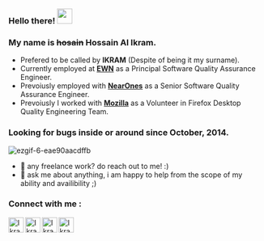 ### Hello there! <a href="https://www.iamikram.com/"><img src="https://media.giphy.com/media/hvRJCLFzcasrR4ia7z/giphy.gif" width="30px"></a>

### My name is ~~hosain~~ Hossain Al Ikram.

- Prefered to be called by **IKRAM** (Despite of being it my surname).
- Currently employed at **[EWN]([https://www.nearones.com/about-us](https://www.linkedin.com/company/east-west-nets/))** as a Principal Software Quality Assurance Engineer.
- Prevoiusly employed with **[NearOnes](https://www.nearones.com/about-us)** as a Senior Software Quality Assurance Engineer.
- Prevoiusly I worked with **[Mozilla](https://www.mozilla.org/en-US/about/leadership/#reps-council)** as a Volunteer in Firefox Desktop Quality Engineering Team.

### Looking for bugs inside or around since October, 2014.

![ezgif-6-eae90aacdffb](https://user-images.githubusercontent.com/8605491/125187888-9aab1b80-e253-11eb-81dd-1edf67d977e5.gif)

- 💼 any freelance work? do reach out to me! :)
- 💬 ask me about anything, i am happy to help from the scope of my ability and availibility ;)

### Connect with me : 

<a href="mailto:hossainalikram@gmail.com">
  <img align="left" alt="Ikram's Email" width="30px" src="https://cdn.jsdelivr.net/npm/simple-icons@v3/icons/gmail.svg" />
</a>
<a href="https://www.linkedin.com/in/hossainalikram">
  <img align="left" alt="Ikram's Linkdein" width="30px" src="https://cdn.jsdelivr.net/npm/simple-icons@v3/icons/linkedin.svg" />
</a>
<a href="https://github.com/hossainalikram">
  <img align="left" alt="Ikram's Github" width="30px" src="https://cdn.jsdelivr.net/npm/simple-icons@v3/icons/github.svg" />
</a>
<a href="https://twitter.com/hossainalikram">
  <img align="left" alt="Ikram's Twitter" width="30px" src="https://cdn.jsdelivr.net/npm/simple-icons@v3/icons/twitter.svg" />
</a>


<br/>
